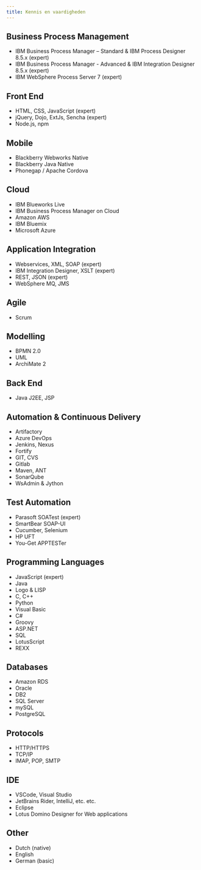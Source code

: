 ```yaml
---
title: Kennis en vaardigheden
---
```


## Business Process Management

- IBM Business Process Manager – Standard & IBM Process Designer 8.5.x (expert)
- IBM Business Process Manager - Advanced & IBM Integration Designer 8.5.x (expert)
- IBM WebSphere Process Server 7 (expert)

## Front End

- HTML, CSS, JavaScript (expert)
- jQuery, Dojo, ExtJs, Sencha (expert)
- Node.js, npm

## Mobile

- Blackberry Webworks Native
- Blackberry Java Native
- Phonegap / Apache Cordova

## Cloud

- IBM Blueworks Live
- IBM Business Process Manager on Cloud
- Amazon AWS
- IBM Bluemix
- Microsoft Azure

## Application Integration

- Webservices, XML, SOAP (expert)
- IBM Integration Designer, XSLT (expert)
- REST, JSON (expert)
- WebSphere MQ, JMS

## Agile

- Scrum

## Modelling

- BPMN 2.0
- UML
- ArchiMate 2

## Back End

- Java J2EE, JSP

## Automation & Continuous Delivery

- Artifactory
- Azure DevOps
- Jenkins, Nexus
- Fortify
- GIT, CVS
- Gitlab
- Maven, ANT
- SonarQube
- WsAdmin &amp; Jython

## Test Automation

- Parasoft SOATest (expert)
- SmartBear SOAP-UI
- Cucumber, Selenium
- HP UFT
- You-Get APPTESTer

## Programming Languages

- JavaScript (expert)
- Java
- Logo &amp; LISP
- C, C++
- Python
- Visual Basic
- C#
- Groovy
- ASP.NET
- SQL
- LotusScript
- REXX

## Databases

- Amazon RDS
- Oracle
- DB2
- SQL Server
- mySQL
- PostgreSQL

## Protocols

- HTTP/HTTPS
- TCP/IP
- IMAP, POP, SMTP

## IDE

- VSCode, Visual Studio
- JetBrains Rider, IntelliJ, etc. etc.
- Eclipse
- Lotus Domino Designer for Web applications

## Other

- Dutch (native)
- English
- German (basic)
